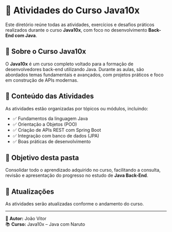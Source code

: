 # 🚀 Atividades do Curso Java10x

Este diretório reúne todas as atividades, exercícios e desafios práticos realizados durante o curso **Java10x**, com foco no desenvolvimento **Back-End com Java**.

## 📘 Sobre o Curso Java10x

O **Java10x** é um curso completo voltado para a formação de desenvolvedores back-end utilizando Java. Durante as aulas, são abordados temas fundamentais e avançados, com projetos práticos e foco em construção de APIs modernas.

## 📂 Conteúdo das Atividades

As atividades estão organizadas por tópicos ou módulos, incluindo:

- ✅ Fundamentos da linguagem Java  
- ✅ Orientação a Objetos (POO)  
- ✅ Criação de APIs REST com Spring Boot  
- ✅ Integração com banco de dados (JPA)
- ✅ Boas práticas de desenvolvimento  

## 🎯 Objetivo desta pasta

Consolidar todo o aprendizado adquirido no curso, facilitando a consulta, revisão e apresentação do progresso no estudo de **Java Back-End**.

## 📅 Atualizações

As atividades serão atualizadas conforme o andamento do curso.

---

📌 **Autor:** João Vitor  
📚 **Curso:** Java10x – Java com Naruto
